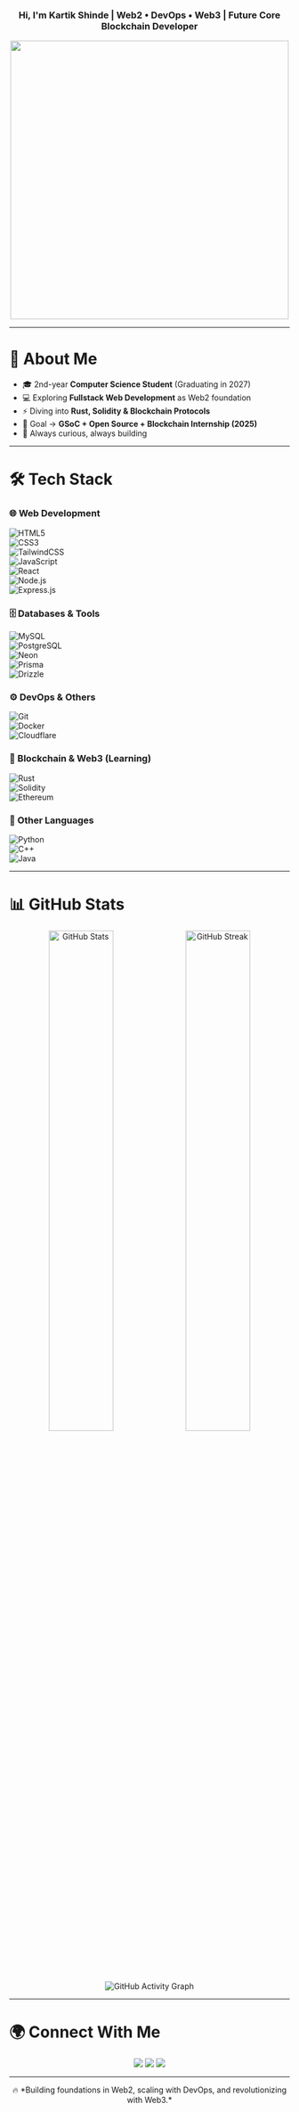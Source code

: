 <!-- Typing SVG -->
<h3 align="center">Hi, I'm Kartik Shinde | Web2 • DevOps • Web3 | Future Core Blockchain Developer</h3>


<!-- Banner / GIF -->
<p align="center">
  <img src="https://media.giphy.com/media/qgQUggAC3Pfv687qPC/giphy.gif" width="500"/>
</p>

---

# 💫 About Me  
- 🎓 2nd-year **Computer Science Student** (Graduating in 2027)  
- 💻 Exploring **Fullstack Web Development** as Web2 foundation  
- ⚡ Diving into **Rust, Solidity & Blockchain Protocols**  
- 🎯 Goal → **GSoC + Open Source + Blockchain Internship (2025)**  
- 🌱 Always curious, always building  

---

# 🛠 Tech Stack  

### 🌐 Web Development  
![HTML5](https://img.shields.io/badge/HTML5-E34F26?style=for-the-badge&logo=html5&logoColor=white)  
![CSS3](https://img.shields.io/badge/CSS3-1572B6?style=for-the-badge&logo=css3&logoColor=white)  
![TailwindCSS](https://img.shields.io/badge/TailwindCSS-38B2AC?style=for-the-badge&logo=tailwind-css&logoColor=white)  
![JavaScript](https://img.shields.io/badge/JavaScript-F7E017?style=for-the-badge&logo=javascript&logoColor=black)  
![React](https://img.shields.io/badge/React-20232a?style=for-the-badge&logo=react&logoColor=61dafb)  
![Node.js](https://img.shields.io/badge/Node.js-43853d?style=for-the-badge&logo=node.js&logoColor=white)  
![Express.js](https://img.shields.io/badge/Express.js-000000?style=for-the-badge&logo=express&logoColor=white)  

### 🗄 Databases & Tools  
![MySQL](https://img.shields.io/badge/MySQL-00758f?style=for-the-badge&logo=mysql&logoColor=white)  
![PostgreSQL](https://img.shields.io/badge/PostgreSQL-316192?style=for-the-badge&logo=postgresql&logoColor=white)  
![Neon](https://img.shields.io/badge/NeonDB-00E88F?style=for-the-badge&logo=neondatabase&logoColor=white)  
![Prisma](https://img.shields.io/badge/Prisma-2D3748?style=for-the-badge&logo=prisma&logoColor=white)  
![Drizzle](https://img.shields.io/badge/Drizzle-FFB703?style=for-the-badge&logo=drizzle&logoColor=black)  

### ⚙️ DevOps & Others  
![Git](https://img.shields.io/badge/Git-F05033?style=for-the-badge&logo=git&logoColor=white)  
![Docker](https://img.shields.io/badge/Docker-0db7ed?style=for-the-badge&logo=docker&logoColor=white)  
![Cloudflare](https://img.shields.io/badge/Cloudflare-f38020?style=for-the-badge&logo=cloudflare&logoColor=white)  

### 🔗 Blockchain & Web3 (Learning)  
![Rust](https://img.shields.io/badge/Rust-000000?style=for-the-badge&logo=rust&logoColor=white)  
![Solidity](https://img.shields.io/badge/Solidity-363636?style=for-the-badge&logo=solidity&logoColor=white)  
![Ethereum](https://img.shields.io/badge/Ethereum-3C3C3D?style=for-the-badge&logo=ethereum&logoColor=white)  

### 🐍 Other Languages  
![Python](https://img.shields.io/badge/Python-3776AB?style=for-the-badge&logo=python&logoColor=white)  
![C++](https://img.shields.io/badge/C++-00599C?style=for-the-badge&logo=cplusplus&logoColor=white)  
![Java](https://img.shields.io/badge/Java-ED8B00?style=for-the-badge&logo=openjdk&logoColor=white)  

---

# 📊 GitHub Stats  

<p align="center">
  <img src="https://github-readme-stats.vercel.app/api?username=KartikBuilds&show_icons=true&theme=tokyonight" alt="GitHub Stats" width="48%"/>
  <img src="https://github-readme-streak-stats.herokuapp.com/?user=KartikBuilds&theme=tokyonight" alt="GitHub Streak" width="48%"/>
</p>  

<p align="center">
  <img src="https://github-readme-activity-graph.vercel.app/graph?username=KartikBuilds&theme=react-dark&hide_border=true" alt="GitHub Activity Graph"/>
</p>  

---

# 🌍 Connect With Me  

<p align="center">
  <a href="https://github.com/KartikBuilds"><img src="https://img.shields.io/badge/GitHub-171515?style=for-the-badge&logo=github&logoColor=white"/></a>
  <a href="mailto:itskrishdev3@gmail.com"><img src="https://img.shields.io/badge/Email-D14836?style=for-the-badge&logo=gmail&logoColor=white"/></a>
  <a href="https://www.linkedin.com/in/"><img src="https://img.shields.io/badge/LinkedIn-0A66C2?style=for-the-badge&logo=linkedin&logoColor=white"/></a>
</p>  

---

<p align="center">  
🔥 *Building foundations in Web2, scaling with DevOps, and revolutionizing with Web3.*  
</p>
